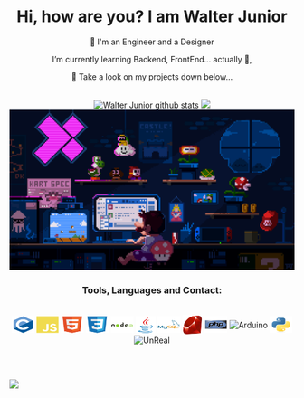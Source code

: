 

<div>
  
  <h1 align="center">Hi, how are you? I am Walter Junior</h1>
  <p align="center"> 👀 I'm an Engineer and a Designer</p>
  <p align="center"> I’m currently learning Backend, FrontEnd... actually 🌱,</p>
  <p align="center"> 💞️ Take a look on my projects down below...</p>
  
</div>

<br />


<div align="center">  
  <img height="140em" src="https://github-readme-stats.vercel.app/api?username=w4lterjr&show_icons=true&count_private=true&hide_border=true&title_color=00bfbf&icon_color=00bfbf&text_color=c9d1d9&bg_color=0d1117" alt="Walter Junior github stats" /> 
  <img height="140em" src="https://github-readme-stats.vercel.app/api/top-langs/?username=w4lterjr&layout=compact&hide_border=true&title_color=00bfbf&text_color=00bfbf&bg_color=0d1117" />
</div>



<img src="https://github.com/w4lterjr/w4lterjr/blob/main/img/mario.gif"/>


<h3 align="center">Tools, Languages and Contact:</h3>


<div align="center" valign="top"><br>
  <img align="center" alt="C" height="30" width="40" src="https://raw.githubusercontent.com/devicons/devicon/master/icons/c/c-original.svg">
  <img align="center" alt="Js" height="30" width="40" src="https://raw.githubusercontent.com/devicons/devicon/master/icons/javascript/javascript-plain.svg">
  <img align="center" alt="HTML" height="30" width="40" src="https://raw.githubusercontent.com/devicons/devicon/master/icons/html5/html5-original.svg">
  <img align="center" alt="CSS" height="30" width="40" src="https://raw.githubusercontent.com/devicons/devicon/master/icons/css3/css3-original.svg">
  <img align="center" alt="nodejs" height="30" width="40" src="https://raw.githubusercontent.com/devicons/devicon/master/icons/nodejs/nodejs-original-wordmark.svg">
  <img align="center" alt="Java" height="30" width="35" src="https://raw.githubusercontent.com/devicons/devicon/master/icons/java/java-original.svg">
  <img align="center" alt="MySQL" height="30" width="40" src="https://raw.githubusercontent.com/devicons/devicon/master/icons/mysql/mysql-original-wordmark.svg">
  <img align="center" alt="Ruby" height="35" width="35" src="https://raw.githubusercontent.com/devicons/devicon/master/icons/ruby/ruby-original.svg">
  <img align="center" alt="PHP" height="30" width="40" src="https://raw.githubusercontent.com/devicons/devicon/master/icons/php/php-original.svg">
  <img align="center" alt="Arduino" height="35" width="35" src="https://cdn.worldvectorlogo.com/logos/arduino-1.svg">
  <img align="center" alt="Python" height="30" width="40" src="https://raw.githubusercontent.com/devicons/devicon/master/icons/python/python-original.svg">
  <img align="center" alt="UnReal" height="30" width="40" src="https://raw.githubusercontent.com/kenangundogan/fontisto/036b7eca71aab1bef8e6a0518f7329f13ed62f6b/icons/svg/brand/unreal-engine.svg">

</div>




##

<br>

<div align="left">


  <a href="https://www.linkedin.com/in/walter-junior-62a355146" target="_blank"><img src="https://img.shields.io/badge/-LinkedIn-%230077B5?style=for-the-badge&logo=linkedin&logoColor=white" target="_blank"></a> 
    


</div>



